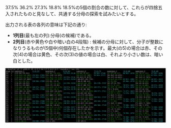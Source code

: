 

37.5% 36.2% 27.3% 18.8% 18.5%の5個の割合の数に対して、これらが四捨五入されたものと見なして、共通する分母の探索を試みたいとする。

出力される表の各列の意味は下記の通り: 
- __1列目__(最も左の列):分母(の候補)である。　
- __2列目__(赤や黄色や白や暗い白の4段階) : 候補の分母に対して、分子が整数になりうるものが(5個中)何個存在したかを示す。最大(の5)の場合は赤、その次(4)の場合は黄色、その次(3)の値の場合は白、それより小さい数は、暗い白とした。

![プログラムの実行例](./fig01.png)
